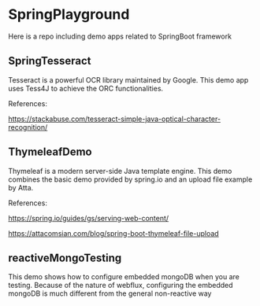 # SpringPlayground

Here is a repo including demo apps related to SpringBoot framework

## SpringTesseract

Tesseract is a powerful OCR library maintained by Google. This demo app uses Tess4J to achieve the ORC functionalities.

References: 

https://stackabuse.com/tesseract-simple-java-optical-character-recognition/

## ThymeleafDemo

Thymeleaf is a modern server-side Java template engine. This demo combines the basic demo provided by spring.io and an upload file example by Atta.

References: 

https://spring.io/guides/gs/serving-web-content/

https://attacomsian.com/blog/spring-boot-thymeleaf-file-upload

## reactiveMongoTesting

This demo shows how to configure embedded mongoDB when you are testing. Because of the nature of webflux, configuring the embedded mongoDB is much different from the general non-reactive way
